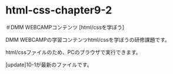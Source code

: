 # html-css-chapter9-2

＃DMM WEBCAMPコンテンツ [html/cssを学ぼう]

DMM WEBCAMPの学習コンテンツhtml/cssを学ぼうの研修課題です。

html/cssファイルのため、PCのブラウザで実行できます。

[update]10-1が最新のファイルです。
